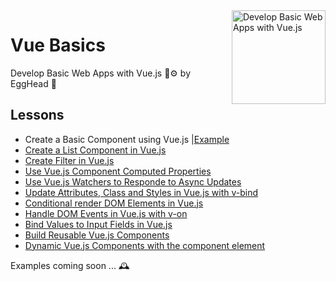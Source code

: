 
<img src="https://d2eip9sf3oo6c2.cloudfront.net/series/square_covers/000/000/083/full/EGH_VueJS_Final.png?1496436538" alt="Develop Basic Web Apps with Vue.js" width="150" align="right"/>

# Vue Basics

Develop Basic Web Apps with Vue.js 🔨⚙️  by EggHead 🍳

## Lessons

- Create a Basic Component using Vue.js |[Example](/exercises/01-basic-component/)
- [Create a List Component in Vue.js](https://github.com/Villanuevand/vue-basics/blob/master/lessons/01-basic-component.md)
- [Create Filter in Vue.js](#)
- [Use Vue.js Component Computed Properties](#)
- [Use Vue.js Watchers to Responde to Async Updates](#)
- [Update Attributes, Class and Styles in Vue.js with v-bind](#)
- [Conditional render DOM Elements in Vue.js](#)
- [Handle DOM Events in Vue.js with v-on](#)
- [Bind Values to Input Fields in Vue.js](#)
- [Build Reusable Vue.js Components](#)
- [Dynamic Vue.js Components with the component element](#)


Examples coming soon ... 🕰️
